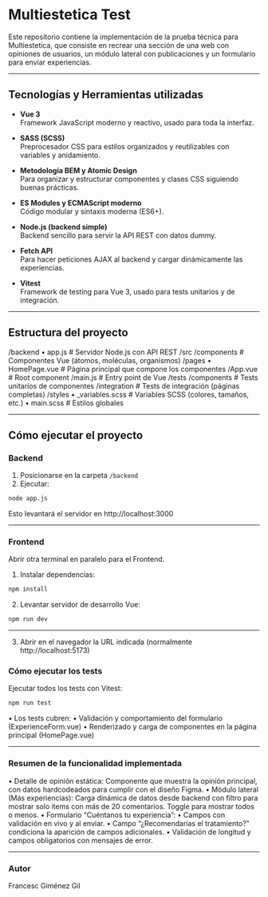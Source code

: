 # Multiestetica Test

Este repositorio contiene la implementación de la prueba técnica para Multiestetica, que consiste en recrear una sección de una web con opiniones de usuarios, un módulo lateral con publicaciones y un formulario para enviar experiencias.

---

## Tecnologías y Herramientas utilizadas

- **Vue 3**  
  Framework JavaScript moderno y reactivo, usado para toda la interfaz.

- **SASS (SCSS)**  
  Preprocesador CSS para estilos organizados y reutilizables con variables y anidamiento.

- **Metodología BEM y Atomic Design**  
  Para organizar y estructurar componentes y clases CSS siguiendo buenas prácticas.

- **ES Modules y ECMAScript moderno**  
  Código modular y sintaxis moderna (ES6+).

- **Node.js (backend simple)**  
  Backend sencillo para servir la API REST con datos dummy.

- **Fetch API**  
  Para hacer peticiones AJAX al backend y cargar dinámicamente las experiencias.

- **Vitest**  
  Framework de testing para Vue 3, usado para tests unitarios y de integración.

---

## Estructura del proyecto

/backend
• app.js # Servidor Node.js con API REST
/src
/components # Componentes Vue (átomos, moléculas, organismos)
/pages
• HomePage.vue # Página principal que compone los componentes
/App.vue # Root component
/main.js # Entry point de Vue
/tests
/components # Tests unitarios de componentes
/integration # Tests de integración (páginas completas)
/styles
• \_variables.scss # Variables SCSS (colores, tamaños, etc.)
• main.scss # Estilos globales

---

## Cómo ejecutar el proyecto

### Backend

1. Posicionarse en la carpeta `/backend`
2. Ejecutar:

```bash
node app.js
```

Esto levantará el servidor en http://localhost:3000

---

### Frontend

Abrir otra terminal en paralelo para el Frontend.

1. Instalar dependencias:

```bash
npm install
```

2. Levantar servidor de desarrollo Vue:

```bash
npm run dev
```

---

3. Abrir en el navegador la URL indicada (normalmente http://localhost:5173)

### Cómo ejecutar los tests

Ejecutar todos los tests con Vitest:

```bash
npm run test
```

• Los tests cubren:
• Validación y comportamiento del formulario (ExperienceForm.vue)
• Renderizado y carga de componentes en la página principal (HomePage.vue)

---

### Resumen de la funcionalidad implementada

• Detalle de opinión estática: Componente que muestra la opinión principal, con datos hardcodeados para cumplir con el diseño Figma.
• Módulo lateral (Más experiencias): Carga dinámica de datos desde backend con filtro para mostrar solo items con más de 20 comentarios. Toggle para mostrar todos o menos.
• Formulario “Cuéntanos tu experiencia”:
• Campos con validación en vivo y al enviar.
• Campo “¿Recomendarías el tratamiento?” condiciona la aparición de campos adicionales.
• Validación de longitud y campos obligatorios con mensajes de error.

---

### Autor

Francesc Giménez Gil
